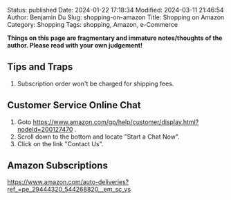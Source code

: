 Status: published
Date: 2024-01-22 17:18:34
Modified: 2024-03-11 21:46:54
Author: Benjamin Du
Slug: shopping-on-amazon
Title: Shopping on Amazon
Category: Shopping
Tags: shopping, Amazon, e-Commerce

**Things on this page are fragmentary and immature notes/thoughts of the author. Please read with your own judgement!**

## Tips and Traps

1. Subscription order won't be charged for shipping fees.

## Customer Service Online Chat 

1. Goto
    <https://www.amazon.com/gp/help/customer/display.html?nodeId=200127470>
    .
2. Scroll down to the bottom and locate "Start a Chat Now".
3. Click on the link "Contact Us".

## Amazon Subscriptions

https://www.amazon.com/auto-deliveries?ref_=pe_29444320_544268820__em_sc_vs
